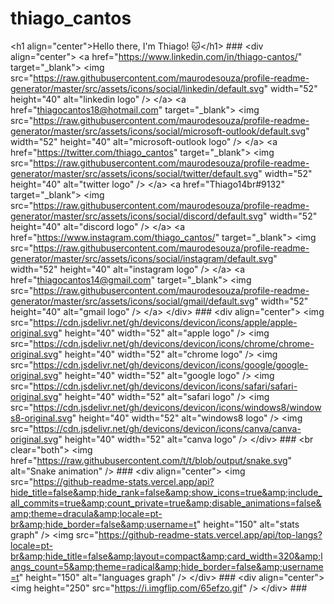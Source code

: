 # thiago_cantos
&lt;h1 align="center">Hello there, I'm Thiago!  🐱&lt;/h1>  ###  &lt;div align="center">   &lt;a href="https://www.linkedin.com/in/thiago-cantos/" target="_blank">     &lt;img src="https://raw.githubusercontent.com/maurodesouza/profile-readme-generator/master/src/assets/icons/social/linkedin/default.svg" width="52" height="40" alt="linkedin logo"  />   &lt;/a>   &lt;a href="thiagocantos18@hotmail.com" target="_blank">     &lt;img src="https://raw.githubusercontent.com/maurodesouza/profile-readme-generator/master/src/assets/icons/social/microsoft-outlook/default.svg" width="52" height="40" alt="microsoft-outlook logo"  />   &lt;/a>   &lt;a href="https://twitter.com/thiago_cantos" target="_blank">     &lt;img src="https://raw.githubusercontent.com/maurodesouza/profile-readme-generator/master/src/assets/icons/social/twitter/default.svg" width="52" height="40" alt="twitter logo"  />   &lt;/a>   &lt;a href="Thiago14br#9132" target="_blank">     &lt;img src="https://raw.githubusercontent.com/maurodesouza/profile-readme-generator/master/src/assets/icons/social/discord/default.svg" width="52" height="40" alt="discord logo"  />   &lt;/a>   &lt;a href="https://www.instagram.com/thiago_cantos/" target="_blank">     &lt;img src="https://raw.githubusercontent.com/maurodesouza/profile-readme-generator/master/src/assets/icons/social/instagram/default.svg" width="52" height="40" alt="instagram logo"  />   &lt;/a>   &lt;a href="thiagocantos14@gmail.com" target="_blank">     &lt;img src="https://raw.githubusercontent.com/maurodesouza/profile-readme-generator/master/src/assets/icons/social/gmail/default.svg" width="52" height="40" alt="gmail logo"  />   &lt;/a> &lt;/div>  ###  &lt;div align="center">   &lt;img src="https://cdn.jsdelivr.net/gh/devicons/devicon/icons/apple/apple-original.svg" height="40" width="52" alt="apple logo"  />   &lt;img src="https://cdn.jsdelivr.net/gh/devicons/devicon/icons/chrome/chrome-original.svg" height="40" width="52" alt="chrome logo"  />   &lt;img src="https://cdn.jsdelivr.net/gh/devicons/devicon/icons/google/google-original.svg" height="40" width="52" alt="google logo"  />   &lt;img src="https://cdn.jsdelivr.net/gh/devicons/devicon/icons/safari/safari-original.svg" height="40" width="52" alt="safari logo"  />   &lt;img src="https://cdn.jsdelivr.net/gh/devicons/devicon/icons/windows8/windows8-original.svg" height="40" width="52" alt="windows8 logo"  />   &lt;img src="https://cdn.jsdelivr.net/gh/devicons/devicon/icons/canva/canva-original.svg" height="40" width="52" alt="canva logo"  /> &lt;/div>  ###  &lt;br clear="both">  &lt;img href="https://raw.githubusercontent.com/t/t/blob/output/snake.svg" alt="Snake animation" />  ###  &lt;div align="center">   &lt;img src="https://github-readme-stats.vercel.app/api?hide_title=false&amp;hide_rank=false&amp;show_icons=true&amp;include_all_commits=true&amp;count_private=true&amp;disable_animations=false&amp;theme=dracula&amp;locale=pt-br&amp;hide_border=false&amp;username=t" height="150" alt="stats graph"  />   &lt;img src="https://github-readme-stats.vercel.app/api/top-langs?locale=pt-br&amp;hide_title=false&amp;layout=compact&amp;card_width=320&amp;langs_count=5&amp;theme=radical&amp;hide_border=false&amp;username=t" height="150" alt="languages graph"  /> &lt;/div>  ###  &lt;div align="center">   &lt;img height="250" src="https://i.imgflip.com/65efzo.gif"  /> &lt;/div>  ###
